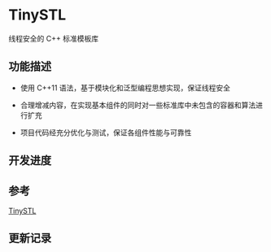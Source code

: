 # TinySTL

线程安全的 C++ 标准模板库

## 功能描述

* 使用 C++11 语法，基于模块化和泛型编程思想实现，保证线程安全
* 合理增减内容，在实现基本组件的同时对一些标准库中未包含的容器和算法进行扩充

* 项目代码经充分优化与测试，保证各组件性能与可靠性

## 开发进度


## 参考

[TinySTL](https://github.com/zouxiaohang/TinySTL/tree/master/TinySTL)


## 更新记录
